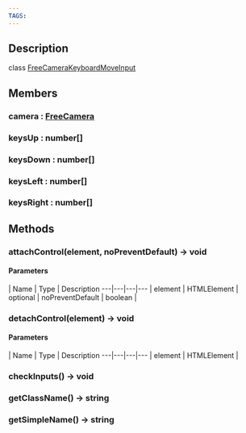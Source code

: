 ```yaml
---
TAGS:
---
```

## Description

class [FreeCameraKeyboardMoveInput](/classes/3.1/FreeCameraKeyboardMoveInput)



## Members

### camera : [FreeCamera](/classes/3.1/FreeCamera)


### keysUp : number[]


### keysDown : number[]


### keysLeft : number[]


### keysRight : number[]


## Methods

### attachControl(element, noPreventDefault) &rarr; void



#### Parameters
 | Name | Type | Description
---|---|---|---
 | element | HTMLElement | 
optional | noPreventDefault | boolean | 
### detachControl(element) &rarr; void



#### Parameters
 | Name | Type | Description
---|---|---|---
 | element | HTMLElement | 

### checkInputs() &rarr; void


### getClassName() &rarr; string


### getSimpleName() &rarr; string


